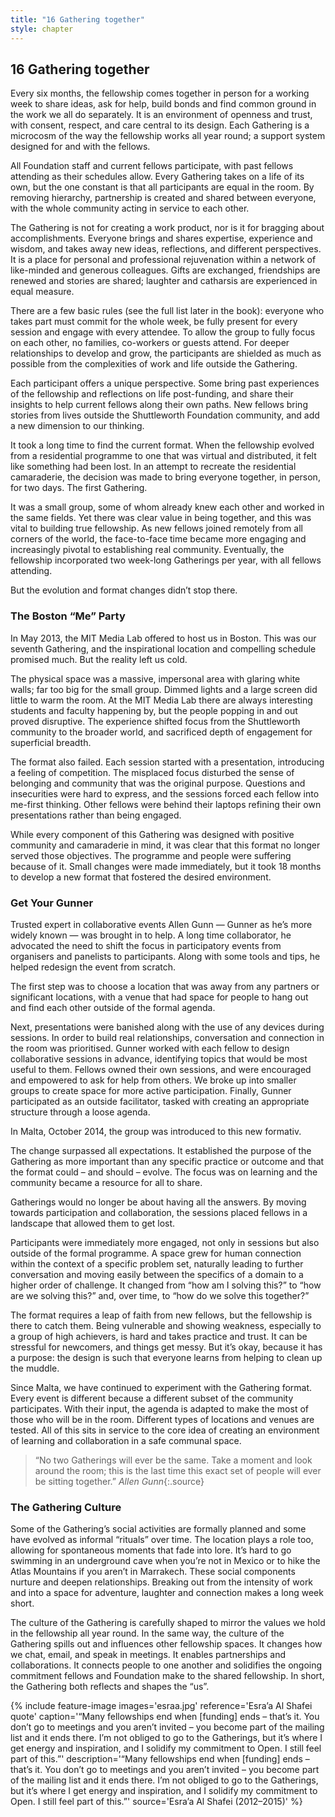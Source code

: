 ```yaml
---
title: "16 Gathering together"
style: chapter
---
```


## **16** Gathering together

Every six months, the fellowship comes together in person for a working week to share ideas, ask for help, build bonds and find common ground in the work we all do separately. It is an environment of openness and trust, with consent, respect, and care central to its design. Each Gathering is a microcosm of the way the fellowship works all year round; a support system designed for and with the fellows.

All Foundation staff and current fellows participate, with past fellows attending as their schedules allow. Every Gathering takes on a life of its own, but the one constant is that all participants are equal in the room. By removing hierarchy, partnership is created and shared between everyone, with the whole community acting in service to each other.

The Gathering is not for creating a work product, nor is it for bragging about accomplishments. Everyone brings and shares expertise, experience and wisdom, and takes away new ideas, reflections, and different perspectives. It is a place for personal and professional rejuvenation within a network of like-minded and generous colleagues. Gifts are exchanged, friendships are renewed and stories are shared; laughter and catharsis are experienced in equal measure.

There are a few basic rules (see the full list later in the book): everyone who takes part must commit for the whole week, be fully present for every session and engage with every attendee. To allow the group to fully focus on each other, no families, co-workers or guests attend. For deeper relationships to develop and grow, the participants are shielded as much as possible from the complexities of work and life outside the Gathering.

Each participant offers a unique perspective. Some bring past experiences of the fellowship and reflections on life post-funding, and share their insights to help current fellows along their own paths. New fellows bring stories from lives outside the Shuttleworth Foundation community, and add a new dimension to our thinking.

It took a long time to find the current format. When the fellowship evolved from a residential programme to one that was virtual and distributed, it felt like something had been lost. In an attempt to recreate the residential camaraderie, the decision was made to bring everyone together, in person, for two days. The first Gathering.

It was a small group, some of whom already knew each other and worked in the same fields. Yet there was clear value in being together, and this was vital to building true fellowship. As new fellows joined remotely from all corners of the world, the face-to-face time became more engaging and increasingly pivotal to establishing real community. Eventually, the fellowship incorporated two week-long Gatherings per year, with all fellows attending.

But the evolution and format changes didn’t stop there.

### The Boston “Me” Party

In May 2013, the MIT Media Lab offered to host us in Boston. This was our seventh Gathering, and the inspirational location and compelling schedule promised much. But the reality left us cold.

The physical space was a massive, impersonal area with glaring white walls; far too big for the small group. Dimmed lights and a large screen did little to warm the room. At the MIT Media Lab there are always interesting students and faculty happening by, but the people popping in and out proved disruptive. The experience shifted focus from the Shuttleworth community to the broader world, and sacrificed depth of engagement for superficial breadth.

The format also failed. Each session started with a presentation, introducing a feeling of competition. The misplaced focus disturbed the sense of belonging and community that was the original purpose. Questions and insecurities were hard to express, and the sessions forced each fellow into me-first thinking. Other fellows were behind their laptops refining their own presentations rather than being engaged.

While every component of this Gathering was designed with positive community and camaraderie in mind, it was clear that this format no longer served those objectives. The programme and people were suffering because of it. Small changes were made immediately, but it took 18 months to develop a new format that fostered the desired environment.

### Get Your Gunner

Trusted expert in collaborative events Allen Gunn — Gunner as he’s more widely known — was brought in to help. A long time collaborator, he advocated the need to shift the focus in participatory events from organisers and panelists to participants. Along with some tools and tips, he helped redesign the event from scratch.

The first step was to choose a location that was away from any partners or significant locations, with a venue that had space for people to hang out and find each other outside of the formal agenda.

Next, presentations were banished along with the use of any devices during sessions. In order to build real relationships, conversation and connection in the room was prioritised. Gunner worked with each fellow to design collaborative sessions in advance, identifying topics that would be most useful to them. Fellows owned their own sessions, and were encouraged and empowered to ask for help from others. We broke up into smaller groups to create space for more active participation. Finally, Gunner participated as an outside facilitator, tasked with creating an appropriate structure through a loose agenda.

In Malta, October 2014, the group was introduced to this new formativ.

The change surpassed all expectations. It established the purpose of the Gathering as more important than any specific practice or outcome and that the format could – and should – evolve. The focus was on learning and the community became a resource for all to share.

Gatherings would no longer be about having all the answers. By moving towards participation and collaboration, the sessions placed fellows in a landscape that allowed them to get lost.

Participants were immediately more engaged, not only in sessions but also outside of the formal programme. A space grew for human connection within the context of a specific problem set, naturally leading to further conversation and moving easily between the specifics of a domain to a higher order of challenge. It changed from “how am I solving this?” to “how are we solving this?” and, over time, to “how do we solve this together?”

The format requires a leap of faith from new fellows, but the fellowship is there to catch them. Being vulnerable and showing weakness, especially to a group of high achievers, is hard and takes practice and trust. It can be stressful for newcomers, and things get messy. But it’s okay, because it has a purpose: the design is such that everyone learns from helping to clean up the muddle.

Since Malta, we have continued to experiment with the Gathering format. Every event is different because a different subset of the community participates. With their input, the agenda is adapted to make the most of those who will be in the room. Different types of locations and venues are tested. All of this sits in service to the core idea of creating an environment of learning and collaboration in a safe communal space.

> “No two Gatherings will ever be the same. Take a moment and look around the room; this is the last time this exact set of people will ever be sitting together.” *Allen Gunn*{:.source}

### The Gathering Culture

Some of the Gathering’s social activities are formally planned and some have evolved as informal “rituals” over time. The location plays a role too, allowing for spontaneous moments that fade into lore. It’s hard to go swimming in an underground cave when you’re not in Mexico or to hike the Atlas Mountains if you aren’t in Marrakech. These social components nurture and deepen relationships. Breaking out from the intensity of work and into a space for adventure, laughter and connection makes a long week short.

The culture of the Gathering is carefully shaped to mirror the values we hold in the fellowship all year round. In the same way, the culture of the Gathering spills out and influences other fellowship spaces. It changes how we chat, email, and speak in meetings. It enables partnerships and collaborations. It connects people to one another and solidifies the ongoing commitment fellows and Foundation make to the shared fellowship. In short, the Gathering both reflects and shapes the “us”.

{% include feature-image
   images='esraa.jpg'
   reference='Esra’a Al Shafei quote'
   caption='“Many fellowships end when [funding] ends – that’s it. You don’t go to meetings and you aren’t invited – you become part of the mailing list and it ends there. I’m not obliged to go to the Gatherings, but it’s where I get energy and inspiration, and I solidify my commitment to Open. I still feel part of this.”'
   description='“Many fellowships end when [funding] ends – that’s it. You don’t go to meetings and you aren’t invited – you become part of the mailing list and it ends there. I’m not obliged to go to the Gatherings, but it’s where I get energy and inspiration, and I solidify my commitment to Open. I still feel part of this.”'
   source='Esra’a Al Shafei (2012–2015)'
%}